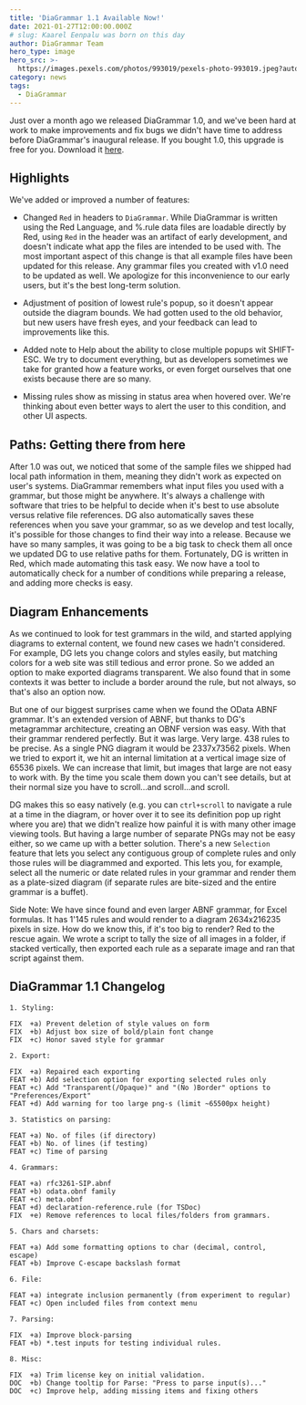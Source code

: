 ```yaml
---
title: 'DiaGrammar 1.1 Available Now!'
date: 2021-01-27T12:00:00.000Z
# slug: Kaarel Eenpalu was born on this day
author: DiaGrammar Team
hero_type: image
hero_src: >-
  https://images.pexels.com/photos/993019/pexels-photo-993019.jpeg?auto=compress&cs=tinysrgb&h=650&w=940
category: news
tags:
  - DiaGrammar
---
```


Just over a month ago we released DiaGrammar 1.0, and we've been hard at work to make improvements and fix bugs we didn't have time to address before DiaGrammar's inaugural release. If you bought 1.0, this upgrade is free for you. Download it [here](https://www.redlake-tech.com/releases/DiaGrammar_v1.1.zip).

## Highlights

We've added or improved a number of features:

* Changed `Red` in headers to `DiaGrammar`. While DiaGrammar is written using the Red Language, and %.rule data files are loadable directly by Red, using `Red` in the header was an artifact of early development, and doesn't indicate what app the files are intended to be used with. The most important aspect of this change is that all example files have been updated for this release. Any grammar files you created with v1.0 need to be updated as well. We apologize for this inconvenience to our early users, but it's the best long-term solution.

* Adjustment of position of lowest rule's popup, so it doesn't appear outside the diagram bounds. We had gotten used to the old behavior, but new users have fresh eyes, and your feedback can lead to improvements like this.

* Added note to Help about the ability to close multiple popups wit SHIFT-ESC. We try to document everything, but as developers sometimes we take for granted how a feature works, or even forget ourselves that one exists because there are so many. 

* Missing rules show as missing in status area when hovered over. We're thinking about even better ways to alert the user to this condition, and other UI aspects. 

## Paths: Getting there from here

After 1.0 was out, we noticed that some of the sample files we shipped had local path information in them, meaning they didn't work as expected on user's systems. DiaGrammar remembers what input files you used with a grammar, but those might be anywhere. It's always a challenge with software that tries to be helpful to decide when it's best to use absolute versus relative file references. DG also automatically saves these references when you save your grammar, so as we develop and test locally, it's possible for those changes to find their way into a release. Because we have so many samples, it was going to be a big task to check them all once we updated DG to use relative paths for them. Fortunately, DG is written in Red, which made automating this task easy. We now have a tool to automatically check for a number of conditions while preparing a release, and adding more checks is easy.

## Diagram Enhancements

As we continued to look for test grammars in the wild, and started applying diagrams to external content, we found new cases we hadn't considered. For example, DG lets you change colors and styles easily, but matching colors for a web site was still tedious and error prone. So we added an option to make exported diagrams transparent. We also found that in some contexts it was better to include a border around the rule, but not always, so that's also an option now. 

But one of our biggest surprises came when we found the OData ABNF grammar. It's an extended version of ABNF, but thanks to DG's metagrammar architecture, creating an OBNF version was easy. With that their grammar rendered perfectly. But it was large. Very large. 438 rules to be precise. As a single PNG diagram it would be 2337x73562 pixels. When we tried to export it, we hit an internal limitation at a vertical image size of 65536 pixels. We can increase that limit, but images that large are not easy to work with. By the time you scale them down you can't see details, but at their normal size you have to scroll...and scroll...and scroll.

DG makes this so easy natively (e.g. you can `ctrl+scroll` to navigate a rule at a time in the diagram, or hover over it to see its definition pop up right where you are) that we didn't realize how painful it is with many other image viewing tools. But having a large number of separate PNGs may not be easy either, so we came up with a better solution. There's a new `Selection` feature that lets you select any contiguous group of complete rules and only those rules will be diagrammed and exported. This lets you, for example, select all the numeric or date related rules in your grammar and render them as a plate-sized diagram (if separate rules are bite-sized and the entire grammar is a buffet). 

Side Note: We have since found and even larger ABNF grammar, for Excel formulas. It has 1'145 rules and would render to a diagram 2634x216235 pixels in size. How do we know this, if it's too big to render? Red to the rescue again. We wrote a script to tally the size of all images in a folder, if stacked vertically, then exported each rule as a separate image and ran that script against them.



## DiaGrammar 1.1 Changelog

```
1. Styling:

FIX  +a) Prevent deletion of style values on form
FIX  +b) Adjust box size of bold/plain font change
FIX  +c) Honor saved style for grammar

2. Export:

FIX  +a) Repaired each exporting 
FEAT +b) Add selection option for exporting selected rules only
FEAT +c) Add "Transparent(/Opaque)" and "(No )Border" options to "Preferences/Export"
FEAT +d) Add warning for too large png-s (limit ~65500px height)

3. Statistics on parsing: 

FEAT +a) No. of files (if directory)
FEAT +b) No. of lines (if testing)
FEAT +c) Time of parsing

4. Grammars:

FEAT +a) rfc3261-SIP.abnf
FEAT +b) odata.obnf family
FEAT +c) meta.obnf
FEAT +d) declaration-reference.rule (for TSDoc)
FIX  +e) Remove references to local files/folders from grammars.

5. Chars and charsets:

FEAT +a) Add some formatting options to char (decimal, control, escape)
FEAT +b) Improve C-escape backslash format

6. File:

FEAT +a) integrate inclusion permanently (from experiment to regular)
FEAT +c) Open included files from context menu

7. Parsing:

FIX  +a) Improve block-parsing
FEAT +b) *.test inputs for testing individual rules.

8. Misc:

FIX  +a) Trim license key on initial validation.
DOC  +b) Change tooltip for Parse: "Press to parse input(s)..."
DOC  +c) Improve help, adding missing items and fixing others
```


